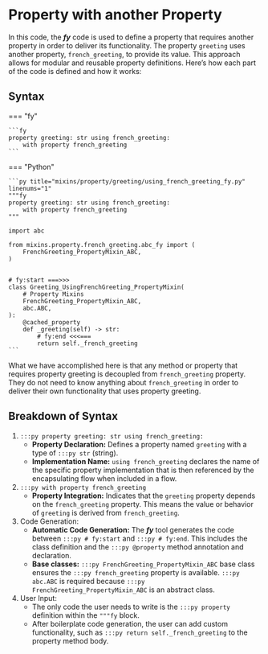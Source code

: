 # Property with another Property

In this code, the ___fy___ code is used to define a property that requires another property in order to deliver its functionality. The property `greeting` uses another property, `french_greeting`, to provide its value. This approach allows for modular and reusable property definitions. Here’s how each part of the code is defined and how it works:

## Syntax

=== "fy"

    ```fy
    property greeting: str using french_greeting:
        with property french_greeting
    ```

=== "Python"

    ```py title="mixins/property/greeting/using_french_greeting_fy.py" linenums="1"
    """fy
    property greeting: str using french_greeting:
        with property french_greeting
    """

    import abc
    
    from mixins.property.french_greeting.abc_fy import (
        FrenchGreeting_PropertyMixin_ABC,
    )
    
    
    # fy:start ===>>>
    class Greeting_UsingFrenchGreeting_PropertyMixin(
        # Property Mixins
        FrenchGreeting_PropertyMixin_ABC,
        abc.ABC,
    ):
        @cached_property
        def _greeting(self) -> str:
            # fy:end <<<===
            return self._french_greeting
    ```

What we have accomplished here is that any method or property that requires property greeting is decoupled from `french_greeting` property. They do not need to know anything about `french_greeting` in order to deliver their own functionality that uses property greeting.

## Breakdown of Syntax

1. `:::py property greeting: str using french_greeting:`
    - **Property Declaration:** Defines a property named `greeting` with a type of `:::py str` (string). 
    - **Implementation Name:** `using french_greeting` declares the name of the specific property implementation that is then referenced by the encapsulating flow when included in a flow.
2. `:::py with property french_greeting` 
    - **Property Integration:** Indicates that the `greeting` property depends on the `french_greeting` property. This means the value or behavior of `greeting` is derived from `french_greeting`. 
3. Code Generation:
    - **Automatic Code Generation:** The ___fy___ tool generates the code between `:::py # fy:start` and `:::py # fy:end`. This includes the class definition and the `:::py @property` method annotation and declaration. 
    - **Base classes:** `:::py FrenchGreeting_PropertyMixin_ABC` base class ensures the `:::py french_greeting` property is available. `:::py abc.ABC` is required because `:::py FrenchGreeting_PropertyMixin_ABC` is an abstract class.
4. User Input:
    - The only code the user needs to write is the `:::py property` definition within the `"""fy` block.
    - After boilerplate code generation, the user can add custom functionality, such as `:::py return self._french_greeting` to the property method body.
